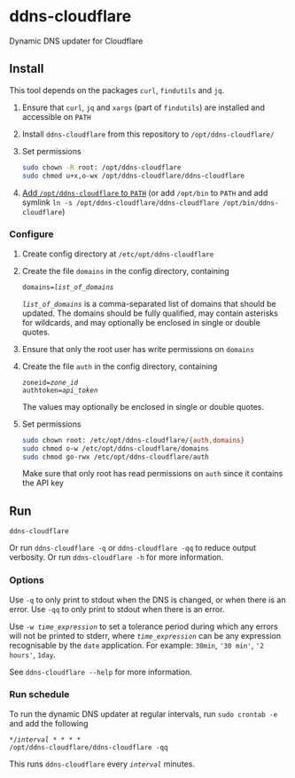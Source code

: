 # ddns-cloudflare

Dynamic DNS updater for Cloudflare

## Install

This tool depends on the packages `curl`, `findutils` and `jq`.

1. Ensure that `curl`, `jq` and `xargs` (part of `findutils`) are installed and accessible on `PATH`

2. Install `ddns-cloudflare` from this repository to `/opt/ddns-cloudflare/`

3. Set permissions

	```bash
	sudo chown -R root: /opt/ddns-cloudflare
	sudo chmod u+x,o-wx /opt/ddns-cloudflare/ddns-cloudflare
	```

4. [Add `/opt/ddns-cloudflare` to `PATH`](#add-optddns-cloudflare-or-optbin-to-sudo-path) (or add `/opt/bin` to `PATH` and add symlink `ln -s /opt/ddns-cloudflare/ddns-cloudflare /opt/bin/ddns-cloudflare`)

### Configure

1. Create config directory at `/etc/opt/ddns-cloudflare`

2. Create the file `domains` in the config directory, containing
	<code><pre>domains=<var>list_of_domains</var></pre></code>

	<code><var>list_of_domains</var></code> is a comma-separated list of domains that should be updated. The domains should be fully qualified, may contain asterisks for wildcards, and may optionally be enclosed in single or double quotes.

3. Ensure that only the root user has write permissions on `domains`

3. Create the file `auth` in the config directory, containing
	<code><pre>zoneid=<var>zone_id</var>
	authtoken=<var>api_token</var></pre></code>

	The values may optionally be enclosed in single or double quotes.

4. Set permissions

	```bash
	sudo chown root: /etc/opt/ddns-cloudflare/{auth,domains}
	sudo chmod o-w /etc/opt/ddns-cloudflare/domains
	sudo chmod go-rwx /etc/opt/ddns-cloudflare/auth
	```

	Make sure that only root has read permissions on `auth` since it contains the API key

## Run

```
ddns-cloudflare
```

Or run `ddns-cloudflare -q` or `ddns-cloudflare -qq` to reduce output verbosity. Or run `ddns-cloudflare -h` for more information.

### Options

Use `-q` to only print to stdout when the DNS is changed, or when there is an error. Use `-qq` to only print to stdout when there is an error.

Use <code>-w <var>time_expression</var></code> to set a tolerance period during which any errors will not be printed to stderr, where <code><var>time_expression</var></code> can be any expression recognisable by the `date` application. For example: `30min`, `'30 min'`, `'2 hours'`, `1day`.

See `ddns-cloudflare --help` for more information.

### Run schedule

To run the dynamic DNS updater at regular intervals, run `sudo crontab -e` and add the following
<code><pre>*/<var>interval</var> * * * * /opt/ddns-cloudflare/ddns-cloudflare -qq</pre></code>

This runs `ddns-cloudflare` every <code><var>interval</var></code> minutes.
